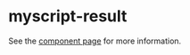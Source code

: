 myscript-result
============

See the [component page](http://myscriptwebcomponents.github.io/myscript-result) for more information.